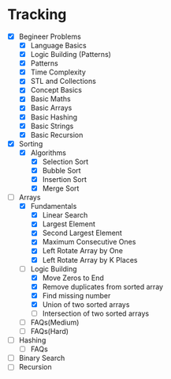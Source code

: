 # Tracking

- [x] Begineer Problems
  - [x] Language Basics
  - [x] Logic Building (Patterns)
  - [x] Patterns
  - [x] Time Complexity
  - [x] STL and Collections
  - [x] Concept Basics
  - [x] Basic Maths
  - [x] Basic Arrays
  - [x] Basic Hashing
  - [x] Basic Strings
  - [x] Basic Recursion
- [x] Sorting
  - [x] Algorithms
    - [x] Selection Sort
    - [x] Bubble Sort
    - [x] Insertion Sort
    - [x] Merge Sort
- [ ] Arrays
  - [x] Fundamentals
    - [x] Linear Search
    - [x] Largest Element
    - [x] Second Largest Element
    - [x] Maximum Consecutive Ones
    - [x] Left Rotate Array by One
    - [x] Left Rotate Array by K Places
  - [ ] Logic Building
    - [x] Move Zeros to End
    - [x] Remove duplicates from sorted array
    - [x] Find missing number
    - [x] Union of two sorted arrays
    - [ ] Intersection of two sorted arrays
  - [ ] FAQs(Medium)
  - [ ] FAQs(Hard)
- [ ] Hashing
  - [ ] FAQs
- [ ] Binary Search
- [ ] Recursion
